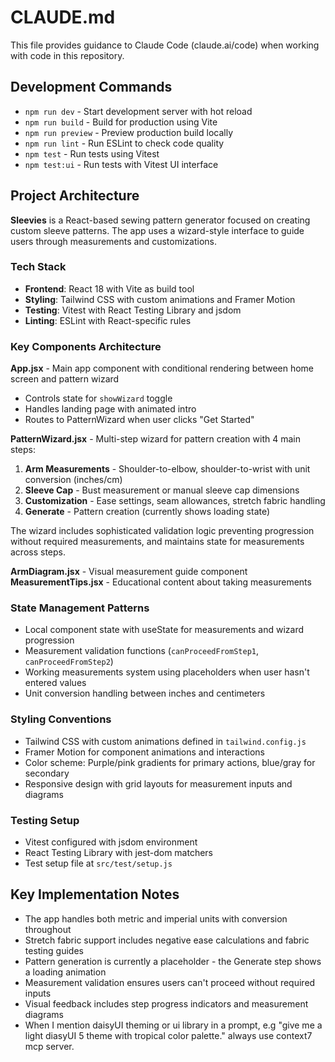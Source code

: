 # CLAUDE.md

This file provides guidance to Claude Code (claude.ai/code) when working with code in this repository.

## Development Commands

- `npm run dev` - Start development server with hot reload
- `npm run build` - Build for production using Vite
- `npm run preview` - Preview production build locally
- `npm run lint` - Run ESLint to check code quality
- `npm test` - Run tests using Vitest
- `npm test:ui` - Run tests with Vitest UI interface

## Project Architecture

**Sleevies** is a React-based sewing pattern generator focused on creating custom sleeve patterns. The app uses a wizard-style interface to guide users through measurements and customizations.

### Tech Stack
- **Frontend**: React 18 with Vite as build tool
- **Styling**: Tailwind CSS with custom animations and Framer Motion
- **Testing**: Vitest with React Testing Library and jsdom
- **Linting**: ESLint with React-specific rules

### Key Components Architecture

**App.jsx** - Main app component with conditional rendering between home screen and pattern wizard
- Controls state for `showWizard` toggle
- Handles landing page with animated intro
- Routes to PatternWizard when user clicks "Get Started"

**PatternWizard.jsx** - Multi-step wizard for pattern creation with 4 main steps:
1. **Arm Measurements** - Shoulder-to-elbow, shoulder-to-wrist with unit conversion (inches/cm)
2. **Sleeve Cap** - Bust measurement or manual sleeve cap dimensions 
3. **Customization** - Ease settings, seam allowances, stretch fabric handling
4. **Generate** - Pattern creation (currently shows loading state)

The wizard includes sophisticated validation logic preventing progression without required measurements, and maintains state for measurements across steps.

**ArmDiagram.jsx** - Visual measurement guide component
**MeasurementTips.jsx** - Educational content about taking measurements

### State Management Patterns
- Local component state with useState for measurements and wizard progression
- Measurement validation functions (`canProceedFromStep1`, `canProceedFromStep2`)
- Working measurements system using placeholders when user hasn't entered values
- Unit conversion handling between inches and centimeters

### Styling Conventions
- Tailwind CSS with custom animations defined in `tailwind.config.js`
- Framer Motion for component animations and interactions
- Color scheme: Purple/pink gradients for primary actions, blue/gray for secondary
- Responsive design with grid layouts for measurement inputs and diagrams

### Testing Setup
- Vitest configured with jsdom environment
- React Testing Library with jest-dom matchers
- Test setup file at `src/test/setup.js`

## Key Implementation Notes

- The app handles both metric and imperial units with conversion throughout
- Stretch fabric support includes negative ease calculations and fabric testing guides
- Pattern generation is currently a placeholder - the Generate step shows a loading animation
- Measurement validation ensures users can't proceed without required inputs
- Visual feedback includes step progress indicators and measurement diagrams
- When I mention daisyUI theming or ui library in a prompt, e.g "give me a light diasyUI 5 theme with tropical color palette." always use context7 mcp server.